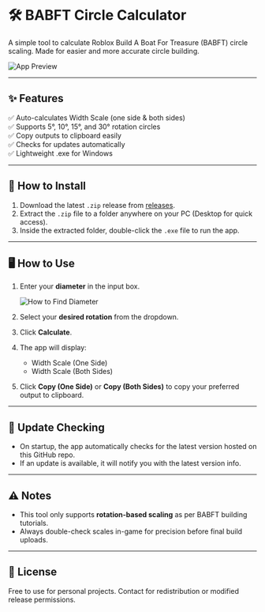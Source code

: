 # 🛠️ BABFT Circle Calculator

A simple tool to calculate Roblox Build A Boat For Treasure (BABFT) circle scaling. Made for easier and more accurate circle building.

![App Preview](preview.png) <!-- If you add a preview image -->

---

## ✨ **Features**

✅ Auto-calculates Width Scale (one side & both sides)  
✅ Supports 5°, 10°, 15°, and 30° rotation circles  
✅ Copy outputs to clipboard easily  
✅ Checks for updates automatically  
✅ Lightweight .exe for Windows

---

## 💾 **How to Install**

1. Download the latest `.zip` release from [releases](https://github.com/SeasonerSpeed/babft-circle-calculator/releases).  
2. Extract the `.zip` file to a folder anywhere on your PC (Desktop for quick access).  
3. Inside the extracted folder, double-click the `.exe` file to run the app.

---

## 🖥️ **How to Use**

1. Enter your **diameter** in the input box.  
   
   ![How to Find Diameter](images/diameter_example.png)  

2. Select your **desired rotation** from the dropdown.  
3. Click **Calculate**.  
4. The app will display:  
   - Width Scale (One Side)  
   - Width Scale (Both Sides)  
5. Click **Copy (One Side)** or **Copy (Both Sides)** to copy your preferred output to clipboard.

---

## 🔄 **Update Checking**

- On startup, the app automatically checks for the latest version hosted on this GitHub repo.  
- If an update is available, it will notify you with the latest version info.

---

## ⚠️ **Notes**

- This tool only supports **rotation-based scaling** as per BABFT building tutorials.  
- Always double-check scales in-game for precision before final build uploads.

---

## 📜 **License**

Free to use for personal projects. Contact for redistribution or modified release permissions.
